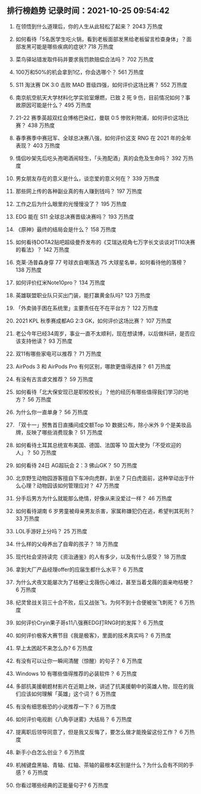 
## 排行榜趋势 记录时间：2021-10-25 09:54:42
  
  1. 在领悟到什么道理后，你的人生从此轻松了起来？ 2043 万热度
    
  2. 如何看待「5名医学生吃火锅，看到老板面部发黑给老板留言检查身体」？面部发黑可能是哪些疾病的症状? 718 万热度
    
  3. 菜鸟驿站错发取件码并要求我罚款赔偿合法吗？ 702 万热度
    
  4. 100万和50%的机会拿到1亿，你会选哪个？ 561 万热度
    
  5. S11 淘汰赛 DK 3:0 击败 MAD 晋级四强，如何评价这场比赛？ 552 万热度
    
  6. 南京航空航天大学材料化学实验室爆燃，已致 2 死 9 伤，目前情况如何？事故原因可能是什么？ 495 万热度
    
  7. 21-22 赛季英超双红会博格巴染红，曼联 0:5 惨败利物浦，如何评价这场比赛？ 438 万热度
    
  8. 春季赛季中赛冠军、全球总决赛八强，如何评价这支 RNG 在 2021 年的全年表现？ 403 万热度
    
  9. 情侣吵架先后吃头孢喝酒闹轻生，「头孢配酒」真的会危及生命吗？ 392 万热度
    
  10. 男女朋友存在的意义是什么，谈恋爱的意义何在？ 339 万热度
    
  11. 那些网上传的各种副业真的有人赚到钱吗？ 197 万热度
    
  12. 工作之后为什么眼里的光慢慢没了？ 195 万热度
    
  13. EDG 能在 S11 全球总决赛晋级决赛吗？ 193 万热度
    
  14. 《原神》最终的结局会是什么？ 158 万热度
    
  15. 如何看待DOTA2贴吧超级曼乔发布的《艾瑞达视角七万字长文谈谈对TI10决赛的看法》？ 142 万热度
    
  16. 克莱·汤普森身穿 77 号球衣自嘲落选 75 大球星名单，如何看待他的落榜？ 138 万热度
    
  17. 如何评价红米Note10pro？ 134 万热度
    
  18. 英雄联盟职业队只买出门装，能打赢黄金队吗? 123 万热度
    
  19. 「外卖骑手困在系统里」主要责任在不在平台方？ 122 万热度
    
  20. 2021 KPL 秋季赛成都AG 2:3  GK，如何评价这场比赛？ 107 万热度
    
  21. 老公今年已经34周岁，事业一直不太顺利，现在想读博，以后做科研，是否应该支持他读？ 93 万热度
    
  22. 双11有哪些家电可以推荐？ 71 万热度
    
  23. AirPods 3 和 AirPods Pro 有何区别，哪款更值得选择？ 61 万热度
    
  24. 有没有古言虐文推荐？ 59 万热度
    
  25. 如何看待「北大保安现已是职校校长」？他的经历有哪些值得我们学习的地方？ 56 万热度
    
  26. 为什么你一直单身？ 56 万热度
    
  27. 「双十一」预售首日直播间成交额Top 10 数据公布，除小米外 9 个是美妆品牌，反映了哪些消费现象？ 51 万热度
    
  28. 如何看待土耳其总统宣布美国、德国、法国等 10 国大使为「不受欢迎的人」？ 50 万热度
    
  29. 如何看待 24日 AG超玩会 2：3 佛山GK？ 50 万热度
    
  30. 北京野生动物园游客擅自下车冲向虎群，趴坐 7 只白虎面前，这种举动出于什么心理？动物园该如何管理应对？ 47 万热度
    
  31. 分手后男方为什么就能那么绝情，好像从来没爱过一样？ 46 万热度
    
  32. 如何看待湖南 6 岁男童被母亲男友杀害，家属称嫌犯仍在逃，希望判其死刑？ 33 万热度
    
  33. LOL手游好上分吗？ 25 万热度
    
  34. 什么样的父母养出了自卑的孩子？ 18 万热度
    
  35. 现代社会坚持读完《资治通鉴》的人有多少，以及有什么感受？ 18 万热度
    
  36. 拿到大厂产品经理offer的应届生都什么水平？ 6 万热度
    
  37. 为什么犬夜叉能屡次为了桔梗让戈薇伤心难过，甚至当着戈薇的面亲吻桔梗？ 6 万热度
    
  38. 纪灵曾战关羽三十合不败，后又战张飞，为何不到十合便被张飞刺死？ 6 万热度
    
  39. 如何评价Cryin果子哥s11八强赛EDG打RNG时的发挥？ 6 万热度
    
  40. 如何评价极客大赛节目《我是极客》，里面的技术真实吗？ 6 万热度
    
  41. 早上太困起不来怎么办? 6 万热度
    
  42. 有没有可以让你一瞬间清醒（惊醒）的句子？ 6 万热度
    
  43. Windows 10 有哪些值得推荐的必装软件？ 6 万热度
    
  44. 多部抗美援朝题材影片在近期上映，讲述了抗美援朝中的英雄人物，现在的我们应该如何理解「英雄」这个词？ 6 万热度
    
  45. 有没有细思极恐的小说推荐一下？ 6 万热度
    
  46. 如何评价电视剧《八角亭谜雾》大结局？ 6 万热度
    
  47. 提离职后领导同意了，但是我又反悔了，要怎么做才能挽留这份工作？ 6 万热度
    
  48. 新手小白怎么创业？ 6 万热度
    
  49. 机械键盘黑轴、青轴、红轴、茶轴的最根本区别是什么？为什么会有不同的手感？ 6 万热度
    
  50. 你看过哪些经典的正能量句子? 6 万热度
    